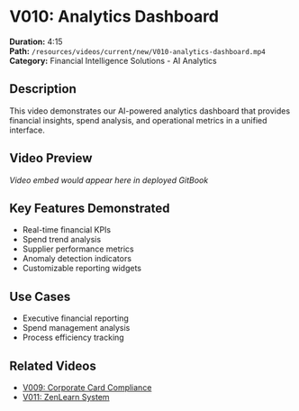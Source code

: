 # V010: Analytics Dashboard

**Duration:** 4:15  
**Path:** `/resources/videos/current/new/V010-analytics-dashboard.mp4`  
**Category:** Financial Intelligence Solutions - AI Analytics

## Description
This video demonstrates our AI-powered analytics dashboard that provides financial insights, spend analysis, and operational metrics in a unified interface.

## Video Preview
*Video embed would appear here in deployed GitBook*

## Key Features Demonstrated
- Real-time financial KPIs
- Spend trend analysis
- Supplier performance metrics
- Anomaly detection indicators
- Customizable reporting widgets

## Use Cases
- Executive financial reporting
- Spend management analysis
- Process efficiency tracking

## Related Videos
- [V009: Corporate Card Compliance](../expense-management/v009-corporate-card-compliance.md)
- [V011: ZenLearn System](../platform-technology/v011-zenlearn-system.md)
